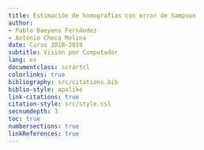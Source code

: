 ```yaml
---
title: Estimación de homografías con error de Sampson
author:
- Pablo Baeyens Fernández
- Antonio Checa Molina
date: Curso 2018-2019
subtitle: Visión por Computador
lang: es
documentclass: scrartcl
colorlinks: true
bibliography: src/citations.bib
biblio-style: apalike
link-citations: true
citation-style: src/style.csl
secnumdepth: 3
toc: true
numbersections: true
linkReferences: true
---
```

